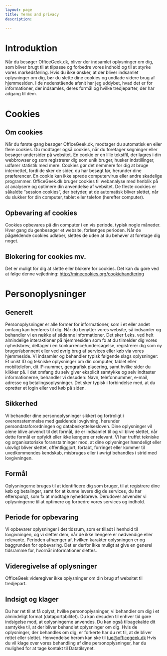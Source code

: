 ```yaml
---
layout: page
title: Terms and privacy
description: 

---
```


# Introduktion
Når du besøger OfficeGeek.dk, bliver der indsamlet oplysninger om dig, som bliver brugt til at tilpasse og forbedre vores indhold og til at styrke vores markedsføring. Hvis du ikke ønsker, at der bliver indsamlet oplysninger om dig, bør du slette dine cookies og undlade videre brug af hjemmesiden. I de nedenstående afsnit har jeg uddybet, hvad det er for informationer, der indsamles, deres formål og hvilke tredjeparter, der har adgang til dem.

# Cookies
## Om cookies
Når du første gang besøger OfficeGeek.dk, modtager du automatisk en eller flere cookies. Du modtager også cookies, når du foretager søgninger eller besøger undersider på websitet. En cookie er en lille tekstfil, der lagres i din webbrowser og som registrerer dig som unik bruger, husker indstillinger, udfører statistik med mere. Cookies gør det nemmere for dig at bruge internettet, fordi de sker de sider, du har besøgt før, herunder dine præferencer.
En cookie kan ikke sprede computervirus eller andre skadelige programmer. OfficeGeek.dk bruger cookies til webanalyse med henblik på at analysere og optimere din anvendelse af websitet. De fleste cookies er såkaldte “session cookies”, der betyder, at de automatisk bliver slettet, når du slukker for din computer, tablet eller telefon (herefter computer).

## Opbevaring af cookies
Cookies opbevares på din computer i en vis periode, typisk nogle måneder. Hver gang du genbesøger et website, forlænges perioden. Når de pågældende cookies udløber, slettes de uden at du behøver at foretage dig noget.

## Blokering for cookies mv.
Det er muligt for dig at slette eller blokere for cookies. Det kan du gøre ved at følge denne vejledning: http://minecookies.org/cookiehandtering

# Personoplysninger
## Generelt
Personoplysninger er alle former for informationer, som i et eller andet omfang kan henføres til dig. Når du benytter vores website, så indsamler og behandler vi en række af sådanne informationer. Det sker f.eks. ved helt almindelige interaktioner på hjemmesiden som fx at du tilmelder dig vores nyhedsbrev, deltager i en konkurrence/undersøgelse, registrerer dig som ny bruger/abonnent eller ved øvrig brug af services eller køb via vores hjemmeside.
Vi indsamler og behandler typisk følgende slags oplysninger: Et unikt ID og tekniske oplysninger om din computer, tablet eller mobiltelefon, dit IP-nummer, geografisk placering, samt hvilke sider du klikker på. I det omfang du selv giver eksplicit samtykke og selv indtaster informationerne, behandler vi desuden: Navn, telefonnummer, e-mail, adresse og betalingsoplysninger. Det sker typisk i forbindelse med, at du opretter et login eller ved køb på siden.

## Sikkerhed
Vi behandler dine personoplysninger sikkert og fortroligt i overensstemmelse med gældende lovgivning, herunder persondataforordningen og databeskyttelsesloven.
Dine oplysninger vil alene blive anvendt til det formål, de er indsamlet til og vil blive slettet, når dette formål er opfyldt eller ikke længere er relevant.
Vi har truffet tekniske og organisatoriske foranstaltninger mod, at dine oplysninger hændeligt eller ulovligt bliver slettet, offentliggjort, fortabt, forringet eller kommer til uvedkommendes kendskab, misbruges eller i øvrigt behandles i strid med lovgivningen.

## Formål
Oplysningerne bruges til at identificere dig som bruger, til at registrere dine køb og betalinger, samt for at kunne levere dig de services, du har efterspurgt, som fx at modtage nyhedsbreve. Derudover anvender vi oplysningerne til at optimere og forbedre vores services og indhold.

## Periode for opbevaring
Vi opbevarer oplysninger i det tidsrum, som er tilladt i henhold til lovgivningen, og vi sletter dem, når de ikke længere er nødvendige eller relevante. Perioden afhænger af, hvilken karakter oplysningen er og baggrunden for opbevaring. Det er derfor ikke muligt at give en generel tidsramme for, hvornår informationer slettes.

## Videregivelse af oplysninger
OfficeGeek videregiver ikke oplysninger om din brug af websitet til tredjepart.

## Indsigt og klager
Du har ret til at få oplyst, hvilke personoplysninger, vi behandler om dig i et almindeligt format (dataportabilitet). Du kan desuden til enhver tid gøre indsigelse mod, at oplysningerne anvendes. Du kan også tilbagekalde dit samtykke til, at der bliver behandlet oplysninger om dig. Hvis de oplysninger, der behandles om dig, er forkerte har du ret til, at de bliver rettet eller slettet. Henvendelse herom kan ske til tue@officegeek.dk 
Hvis du vil klage over vores behandling af dine personoplysninger, har du mulighed for at tage kontakt til Datatilsynet.
